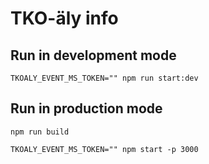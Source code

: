 # TKO-äly info
## Run in development mode
`TKOALY_EVENT_MS_TOKEN="" npm run start:dev`
## Run in production mode
`npm run build`

`TKOALY_EVENT_MS_TOKEN="" npm start -p 3000`